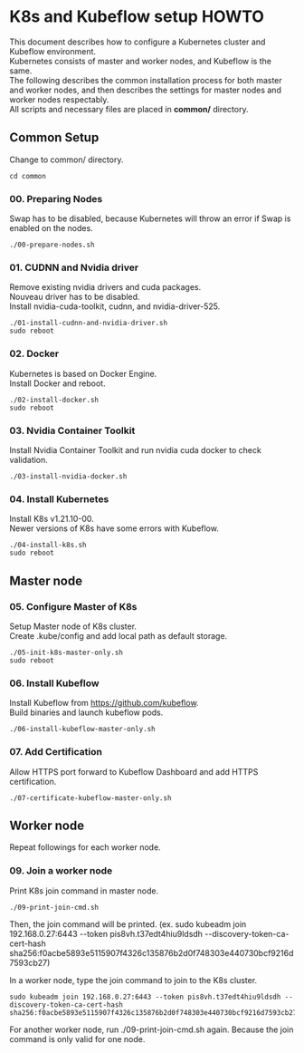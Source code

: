 # K8s and Kubeflow setup HOWTO
This document describes how to configure a Kubernetes cluster and Kubeflow environment.  
Kubernetes consists of master and worker nodes, and Kubeflow is the same.  
The following describes the common installation process for both master and worker nodes, and then describes the settings for master nodes and worker nodes respectably.  
All scripts and necessary files are placed in **common/** directory.  

## Common Setup
Change to common/ directory.
```
cd common
```
### 00. Preparing Nodes
Swap has to be disabled, because Kubernetes will throw an error if Swap is enabled on the nodes.
```
./00-prepare-nodes.sh
```
### 01. CUDNN and Nvidia driver
Remove existing nvidia drivers and cuda packages.  
Nouveau driver has to be disabled.  
Install nvidia-cuda-toolkit, cudnn, and nvidia-driver-525.
```
./01-install-cudnn-and-nvidia-driver.sh
sudo reboot
```
### 02. Docker
Kubernetes is based on Docker Engine.  
Install Docker and reboot.
```
./02-install-docker.sh
sudo reboot
```
### 03. Nvidia Container Toolkit
Install Nvidia Container Toolkit and run nvidia cuda docker to check validation.
```
./03-install-nvidia-docker.sh
```
### 04. Install Kubernetes
Install K8s v1.21.10-00.  
Newer versions of K8s have some errors with Kubeflow.
```
./04-install-k8s.sh
sudo reboot
```
## Master node
### 05. Configure Master of K8s
Setup Master node of K8s cluster.  
Create .kube/config and add local path as default storage.
```
./05-init-k8s-master-only.sh
sudo reboot
```
### 06. Install Kubeflow
Install Kubeflow from https://github.com/kubeflow.  
Build binaries and launch kubeflow pods.
```
./06-install-kubeflow-master-only.sh
```
### 07. Add Certification
Allow HTTPS port forward to Kubeflow Dashboard and add HTTPS certification.
```
./07-certificate-kubeflow-master-only.sh
```

## Worker node
Repeat followings for each worker node.
### 09. Join a worker node
Print K8s join command in master node.
```
./09-print-join-cmd.sh
```
Then, the join command will be printed. (ex. sudo kubeadm join 192.168.0.27:6443 --token pis8vh.t37edt4hiu9ldsdh --discovery-token-ca-cert-hash sha256:f0acbe5893e5115907f4326c135876b2d0f748303e440730bcf9216d7593cb27)

In a worker node, type the join command to join to the K8s cluster.
```
sudo kubeadm join 192.168.0.27:6443 --token pis8vh.t37edt4hiu9ldsdh --discovery-token-ca-cert-hash sha256:f0acbe5893e5115907f4326c135876b2d0f748303e440730bcf9216d7593cb27
```

For another worker node, run ./09-print-join-cmd.sh again. Because the join command is only valid for one node.

